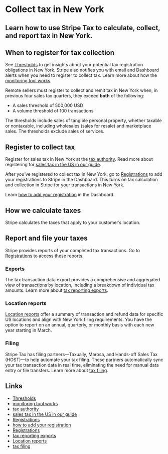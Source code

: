 # Collect tax in New York

## Learn how to use Stripe Tax to calculate, collect, and report tax in New York.

## When to register for tax collection

See [Thresholds](https://dashboard.stripe.com/tax/thresholds) to get insights
about your potential tax registration obligations in New York. Stripe also
notifies you with email and Dashboard alerts when you need to register to
collect tax. Learn more about how the [monitoring tool
works](https://docs.stripe.com/tax/monitoring).

Remote sellers must register to collect and remit tax in New York when, in
previous four sales tax quarters, they exceed **both** of the following:

- A sales threshold of 500,000 USD
- A volume threshold of 100 transactions

The thresholds include sales of tangible personal property, whether taxable or
nontaxable, including wholesales (sales for resale) and marketplace sales. The
thresholds exclude sales of services.

## Register to collect tax

Register for sales tax in New York at the [tax
authority](https://www.tax.ny.gov/bus/st/stidx.htm). Read more about registering
for [sales tax in the US in our
guide](https://stripe.com/guides/sales-tax-registration-process-us).

After you’ve registered to collect tax in New York, go to
[Registrations](https://dashboard.stripe.com/tax/registrations?location=us-ny)
to add your registrations to Stripe in the Dashboard. This turns on tax
calculation and collection in Stripe for your transactions in New York.

Learn [how to add your
registration](https://docs.stripe.com/tax/registering#track-your-registrations-in-the-tax-dashboard)
in the Dashboard.

## How we calculate taxes

Stripe calculates the taxes that apply to your customer’s location.

## Report and file your taxes

Stripe provides reports of your completed tax transactions. Go to
[Registrations](https://dashboard.stripe.com/tax/registrations) to access these
reports.

### Exports

The tax transaction data export provides a comprehensive and aggregated view of
transactions by location, including a breakdown of individual tax amounts. Learn
more about [tax reporting exports](https://docs.stripe.com/tax/reports#exports).

### Location reports

[Location reports](https://docs.stripe.com/tax/reports#us-location-reports)
offer a summary of transaction and refund data for specific US locations and
align with New York filing requirements. You have the option to report on an
annual, quarterly, or monthly basis with each new year starting in March.

### Filing

Stripe Tax has filing partners—Taxually, Marosa, and Hands-off Sales Tax
(HOST)—to help automate your tax filing. These partners automatically sync your
tax transaction data in real time, eliminating the need for manual data entry or
file transfers. Learn more about [tax
filing](https://docs.stripe.com/tax/filing).

## Links

- [Thresholds](https://dashboard.stripe.com/tax/thresholds)
- [monitoring tool works](https://docs.stripe.com/tax/monitoring)
- [tax authority](https://www.tax.ny.gov/bus/st/stidx.htm)
- [sales tax in the US in our
guide](https://stripe.com/guides/sales-tax-registration-process-us)
- [Registrations](https://dashboard.stripe.com/tax/registrations?location=us-ny)
- [how to add your
registration](https://docs.stripe.com/tax/registering#track-your-registrations-in-the-tax-dashboard)
- [Registrations](https://dashboard.stripe.com/tax/registrations)
- [tax reporting exports](https://docs.stripe.com/tax/reports#exports)
- [Location reports](https://docs.stripe.com/tax/reports#us-location-reports)
- [tax filing](https://docs.stripe.com/tax/filing)